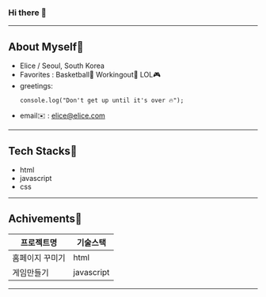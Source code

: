 ### Hi there 👋
---

## About Myself👊
- Elice / Seoul, South Korea
- Favorites : Basketball🏀 Workingout💪 LOL🎮
- greetings: 
  ```
  console.log("Don't get up until it's over 🔥");
  ```
- email✉️ : elice@elice.com
---
## Tech Stacks🎨
- html
- javascript
- css
---
## Achivements📝
|프로젝트명|기술스택|
|---|---|
|홈페이지 꾸미기|html|
|게임만들기|javascript|



---





<!-- **elice-test/elice-test** is a ✨ _special_ ✨ repository because its `README.md` (this file) appears on your GitHub profile.

Here are some ideas to get you started:

- 🔭 I’m currently working on ...
- 🌱 I’m currently learning ...
- 👯 I’m looking to collaborate on ...
- 🤔 I’m looking for help with ...
- 💬 Ask me about ...
- 📫 How to reach me: ...
- 😄 Pronouns: ...
- ⚡ Fun fact: ... -->

